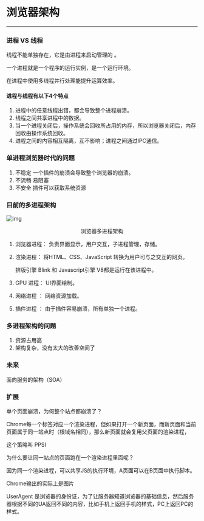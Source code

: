 # 浏览器架构

-----

### 进程 VS 线程

线程不能单独存在，它是由进程来启动管理的 。

一个进程就是一个程序的运行实例，是一个运行环境。

在进程中使用多线程并行处理能提升运算效率。

#### 进程与线程有以下4个特点

1. 进程中的任意线程出错，都会导致整个进程崩溃。
2. 线程之间共享进程中的数据。
3. 当一个进程关闭后，操作系统会回收所占用的内存，所以浏览器关闭后，内存回收由操作系统回收。
4. 进程之间的内容相互隔离，互不影响；进程之间通过IPC通信。          

### 单进程浏览器时代的问题

1. 不稳定
   一个插件的崩溃会导致整个浏览器的崩溃。
2. 不流畅
   易阻塞
3. 不安全
   插件可以获取系统资源

### 目前的多进程架构

![img](https://static001.geekbang.org/resource/image/b6/fc/b61cab529fa31301bde290813b4587fc.png)

<center>浏览器多进程架构</center>

1. 浏览器进程：
   负责界面显示，用户交互，子进程管理，存储。

2. 渲染进程：
   将HTML、CSS、JavaScript 转换为用户可与之交互的网页。

   排版引擎 Blink 和 Javascript引擎 V8都是运行在该进程中。

3. GPU 进程： UI界面绘制。

4. 网络进程  ： 网络资源加载。

5. 插件进程  ： 由于插件容易崩溃，所有单独一个进程。

### 多进程架构的问题

1. 资源占用高
2. 架构复杂，没有太大的改善空间了

### 未来

面向服务的架构（SOA）

### 扩展

单个页面崩溃，为何整个站点都崩溃了？  

Chrome每一个标签对应一个渲染进程，但如果打开一个新页面，而新页面和当前页面属于同一站点时（根域名相同），那么新页面就会复用父页面的渲染进程，

这个策略叫 PPSI

为什么要让同一站点的页面跑在一个渲染进程里面呢？

因为同一个渲染进程，可以共享JS的执行环境，A页面可以在B页面中执行脚本。

Chrome输出的实际上是图片

UserAgent 是浏览器的身份证，为了让服务器知道浏览器的基础信息，然后服务器根据不同的UA返回不同的内容，比如手机上返回手机的样式，PC上返回PC的样式。